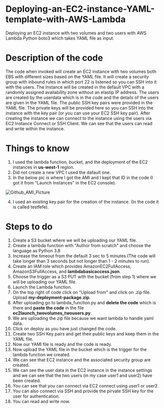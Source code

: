 # Deploying-an-EC2-instance-YAML-template-with-AWS-Lambda
Deploying an EC2 instance with two volumes and two users with AWS Lambda Python boto3 which takes YAML file as input.


# Description of the code 

The code when invoked will create an EC2 instance with two volumes both EBS with different sizes based on the YAML file. It will create a security group with inbound rules in which port 22 is listened so you can SSH into it with the users. The Instance will be created in the default VPC with a randomly assigned availability zone without an elastip IP address. The users are created by the userdata which is in the code and the details of the users are given in the YAML file. The public SSH key pairs were provided in the YAML file. The private keys will be provided here so you can SSH into the instance with the key pair (or you can use your EC2 SSH key pair). After creating the instance we can connect to the instance using the users via EC2 Instance Connect or SSH Client. We can see that the users can read and write within the instance.

# Things to know 

1) I used the lambda function, bucket, and the deployment of the EC2 instances in **us-west-1** region.
2) Did not create a new VPC I used the dafault one.
3) In the below pic is where I got the AMI and I kept that ID in the code (I got it from "Launch Instances" in the EC2 console).

![Github_AMI_Picture](https://user-images.githubusercontent.com/44057058/112569496-a2d16f00-8dba-11eb-88af-8af491af6ed6.png)

4) I used an existing key pair for the creation of the instance. (In the code it is called testfefe).


# Steps to do

1) Create a S3 bucket where we will be uploading our YAML file.
2) Create a lambda function with "Author from scratch" and choose the language as Python 3.8
3) Increase the timeout from the default 3 sec to 5 minutes (The code will take longer than 3 seconds but not longer than 1 - 2 minutes to run).
4) Create an IAM role which provides AmazonEC2FullAccess, AmazonS3FullAccess, and **lambdabasicaccess.json**.
5) Choose the trigger as a S3 PUT with the bucket (from step 1) where we will be uploading our YAML file.
6) Launch the Lambda function.
7) On the top right of code click on "Upload from" and click on .zip file. Upload **my-deployment-package.zip**.
8) After uploading go to lambda_function.py and **delete the code** which is there and **paste the code** in the file **ec2launch_twovolumes_twousers.py**.
9) We are uploading the zip file because we want lambda to handle yaml data.
10) Click on deploy as you have just changed the code.
11) Create two SSH Key pairs and get their public keys and keep them in the YAML file.
12) Now our YAMl file is ready and the code is ready.
13) Now upload the YAML file in the bucket which is the trigger for the lambda function we created.
14) We can see that EC2 instance and the associated security group are created.
15) We can see the user data in the EC2 instance in the instance settings and we can see that the two users (in my case user1 and user2) have been created.
16) You can see that you can connect via EC2 connect using user1 or user2. 
17) You can also connect via SSH and provide the pirvate SSH key for the user for authentication.
18) You can read and write now.


